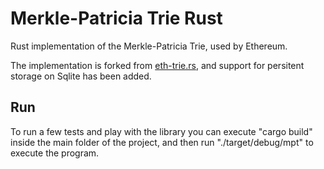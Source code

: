 # Merkle-Patricia Trie Rust

Rust implementation of the Merkle-Patricia Trie, used by Ethereum.

The implementation is forked from [eth-trie.rs](https://github.com/carver/eth-trie.rs), and support for persitent storage on Sqlite has been added.

## Run
To run a few tests and play with the library you can execute "cargo build" inside the main folder of the project, and then run "./target/debug/mpt" to execute the program.